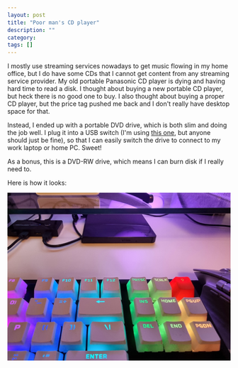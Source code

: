 ```yaml
---
layout: post
title: "Poor man's CD player"
description: ""
category: 
tags: []
---
```


I mostly use streaming services nowadays to get music flowing in my home office, but I do have some
CDs that I cannot get content from any streaming service provider. My old portable Panasonic CD
player is dying and having hard time to read a disk. I thought about buying a new portable CD
player, but heck there is no good one to buy. I also thought about buying a proper CD player, but
the price tag pushed me back and I don't really have desktop space for that.

Instead, I ended up with a portable DVD drive, which is both slim and doing the job well. I plug it
into a USB switch (I'm using [this
one](https://www.ugreen.com/products/2-in-4-out-usb-3-0-sharing-switch-box), but anyone should just
be fine), so that I can easily switch the drive to connect to my work laptop or home PC. Sweet!

As a bonus, this is a DVD-RW drive, which means I can burn disk if I really need to.

Here is how it looks:

![](/assets/img/2021-05-15-poor-mans-cd-player/dvd-drive.jpg "DVD drive")
